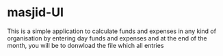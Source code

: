 # masjid-UI
This is a simple application to calculate funds and expenses in any kind of organisation by entering day funds and expenses and at the end of the month, you will be to donwload the file which all entries
